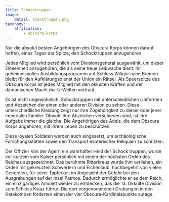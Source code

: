 ```yaml
---
title: Schocktruppen
image:
    detail: Shocktruppen.png
taxonomy:
    affiliation:
        - obscura-korps
---
```


Nur die absolut besten Angehörigen des Obscura Korps können darauf hoffen, eines Tages der Spitze, den Schocktruppen anzugehören.

Jedes Mitglied wird persönlich vom Divisionsgeneral ausgewählt, um dieser Eliteeinheit anzugehören, die als seine treue Leibwache dient. Ihr geheimnisvolles Ausbildungsprogramm auf Schloss Wiligür nahe Bremen bleibt für den Aufklärungsdienst der Union ein Rätsel. Als Speerspitze des Obscura Korps ist jedes Mitglied mit den okkulten Kräften und der dämonischen Macht der U-Welten vertraut.

Es ist nicht ungewöhnlich, Schocktruppen mit unterschiedlichen Uniformen und Abzeichen der einen oder anderen Division zu sehen. Diese unterschiedliche Kleidung zeigt nur ihre Zugehörigkeit zu dieser oder jener imperialen Familie. Obwohl ihre Abzeichen verschieden sind, ist ihre Aufgabe immer die gleiche: Die Angehörigen des Adels, die dem Obscura Korps angehören, mit ihrem Leben zu beschützen.

Diese loyalen Soldaten werden auch eingesetzt, um archäologische Forschungsstätten sowie den Transport esoterischer Reliquien zu schützen.

Der Offizier Van der Agerr, ein wahrhafter Held der Schock truppen, wurde vor kurzem vom Kaiser persönlich mit einem der höchsten Orden des Reiches ausgezeichnet. Das berühmte Ritterkreuz wurde ihm verliehen, ein Orden mit gekreuzten Schwertern und Eichenlaub, hochbegehrt von vielen Generälen, für seine Tapferkeit im Angesicht der Gefahr bei den Ausgrabungen auf der Insel Patmos. Dadurch ermöglichte er es dem Reich, ein einzigartiges Amulett wieder zu entdecken, das die 13. Okkulte Division zum Schloss Ksiaz führte. Die dort vorgenommenen Grabungen in den Katakomben förderten einen der vier Obscura-Kardinalspunkte zutage.